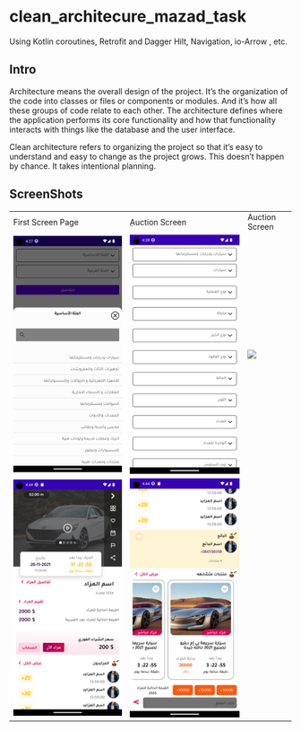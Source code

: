 # clean_architecure_mazad_task
 Using Kotlin coroutines, Retrofit and Dagger Hilt, Navigation, io-Arrow , etc.
 
 
## Intro
Architecture means the overall design of the project. It’s the organization of the code into classes or files or components or modules. And it’s how all these groups of code relate to each other. The architecture defines where the application performs its core functionality and how that functionality interacts with things like the database and the user interface.

Clean architecture refers to organizing the project so that it’s easy to understand and easy to change as the project grows. This doesn’t happen by chance. It takes intentional planning.
##  ScreenShots
<table>
  <tr>
    <td>First Screen Page</td>
     <td>ِAuction Screen</td>
     <td>Auction Screen</td>
  </tr>
  <tr>
    <td><img src="https://github.com/eng-marwa/clean_architecure_mazad_task/blob/master/Screenshot_1674008879.png" width="400"></td>
   <td><img src="https://github.com/eng-marwa/clean_architecure_mazad_task/blob/master/Screenshot_1674008885.png" width="400"></td>
   <td><img src="[https://github.com/eng-marwa/clean_architecure_mazad_task/blob/master/Screenshot_1674008915.png" width="400"></td>
  </tr>
  <tr>
    <td><img src="https://github.com/eng-marwa/clean_architecure_mazad_task/blob/master/Screenshot_1673707484.png" width="400"></td>
    <td><img src="https://github.com/eng-marwa/clean_architecure_mazad_task/blob/master/Screenshot_1673707492.png" width="400"/></td>

  </tr>
 </table>

